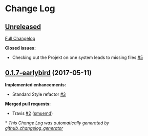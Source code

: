 # Change Log

## [Unreleased](https://github.com/energychain/StromDAO-BusinessObject/tree/HEAD)

[Full Changelog](https://github.com/energychain/StromDAO-BusinessObject/compare/0.1.7-earlybird...HEAD)

**Closed issues:**

- Checking out the Projekt on one system leads to missing files [\#5](https://github.com/energychain/StromDAO-BusinessObject/issues/5)

## [0.1.7-earlybird](https://github.com/energychain/StromDAO-BusinessObject/tree/0.1.7-earlybird) (2017-05-11)
**Implemented enhancements:**

- Standard Style refactor [\#3](https://github.com/energychain/StromDAO-BusinessObject/issues/3)

**Merged pull requests:**

- Travis [\#2](https://github.com/energychain/StromDAO-BusinessObject/pull/2) ([smuemd](https://github.com/smuemd))



\* *This Change Log was automatically generated by [github_changelog_generator](https://github.com/skywinder/Github-Changelog-Generator)*